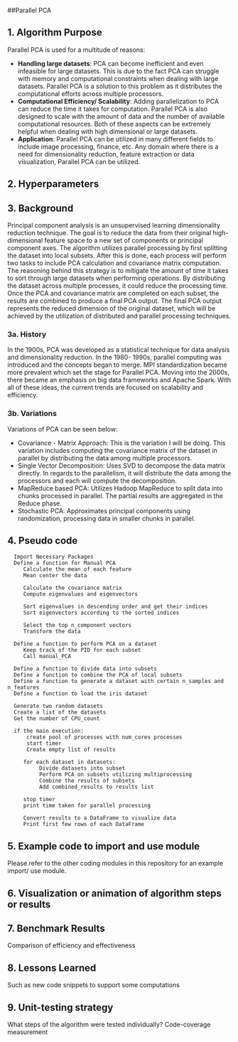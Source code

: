 ##Parallel PCA

## 1. Algorithm Purpose
   Parallel PCA is used for a multitude of reasons: 
   * **Handling large datasets**: PCA can become inefficient and even infeasible for large datasets. This is       due to the fact PCA can struggle with memory and computational constraints when dealing with large datasets.    Parallel PCA is a solution to this problem as it distributes the computational efforts across multiple          processors.
   * **Computational Efficiency/ Scalability**: Adding parallelization to PCA can reduce the time it takes for    computation. Parallel PCA is also designed to scale with the amount of data and the number of available         computational resources. Both of these aspects can be extremely helpful when dealing with high dimensional      or large datasets. 
   * **Application**: Parallel PCA can be utilized in many different fields to include image processing,          finance, etc. Any domain where there is a need for dimensionality reduction, feature extraction or data       
   visualization, Parallel PCA can be utilized.
## 2. Hyperparameters

## 3. Background
Principal component analysis is an unsupervised learning dimensionality reduction technique. The goal is    to reduce the data from their original high- dimensional feature space to a new set of components or principal component axes. The algorithm utilizes parallel processing by first splitting the dataset into local subsets. After this is done, each process will perform two tasks to include PCA calculation and covariance matrix computation. The reasoning behind this strategy is to mitigate the amount of time it takes to sort through large datasets when performing operations. By distributing the dataset across multiple processes, it could reduce the processing time. Once the PCA and covariance matrix are completed on each subset, the results are combined to produce a final PCA output. The final PCA output represents the reduced dimension of the original dataset, which will be achieved by the utilization of distributed and parallel processing techniques. 

### 3a. History
In the 1900s, PCA was developed as a statistical technique for data analysis and dimensionality reduction. In the 1980- 1990s, parallel computing was introduced and the concepts began to merge. MPI standardization became more prevalent which set the stage for Parallel PCA. Moving into the 2000s, there became an emphasis on big data frameworks and Apache Spark. With all of these ideas, the current trends are focused on scalability and efficiency. 

### 3b. Variations
Variations of PCA can be seen below:
* Covariance - Matrix Approach: This is the variation I will be doing. This variation includes computing the covariance matrix of the dataset in parallel by distributing the data among multiple processors. 
* Single Vector Decomposition: Uses SVD to decompose the data matrix directly. In regards to the parallelism, it will distribute the data among the processors and each will compute the decomposition.
* MapReduce based PCA: Utilizes Hadoop MapReduce to split data into chunks processed in parallel. The partial results are aggregated in the Reduce phase.
* Stochastic PCA: Approximates principal components using randomization, processing data in smaller chunks in parallel.

## 4. Pseudo code
      Import Necessary Packages
      Define a function for Manual PCA
         Calculate the mean of each feature
         Mean center the data 

         Calculate the covariance matrix 
         Compute eigenvalues and eigenvectors 

         Sort eigenvalues in descending order and get their indices
         Sort eigenvectors according to the sorted indices

         Select the top n_component vectors 
         Transform the data

      Define a function to perform PCA on a dataset
         Keep track of the PID for each subset
         Call manual_PCA

      Define a function to divide data into subsets
      Define a function to combine the PCA of local subsets
      Define a function to generate a dataset with certain n_samples and n_features
      Define a function to load the iris dataset

      Generate two random datasets 
      Create a list of the datasets 
      Get the number of CPU_count 

      if the main execution:
          create pool of processes with num_cores processes
          start timer
          Create empty list of results

         for each dataset in datasets:
              Divide datasets into subset
              Perform PCA on subsets utilizing multiprocessing
              Combine the results of subsets
              Add combined_results to results list

         stop timer
         print time taken for parallel processing

         Convert results to a DataFrame to visualize data
         Print first few rows of each DataFrame

## 5. Example code to import and use module

Please refer to the other coding modules in this repository for an example import/ use module.

## 6. Visualization or animation of algorithm steps or results



## 7. Benchmark Results

Comparison of efficiency and effectiveness 

## 8. Lessons Learned
Such as new code snippets to support some computations

## 9. Unit-testing strategy
What steps of the algorithm were tested individually?
Code-coverage measurement
